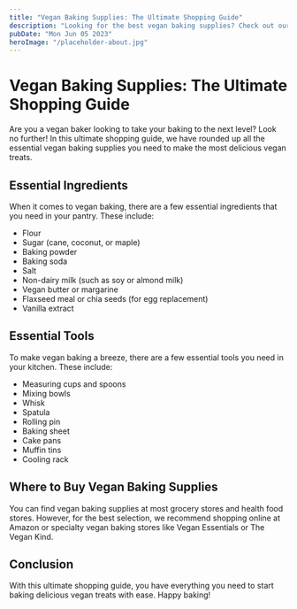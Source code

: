 ```yaml
---
title: "Vegan Baking Supplies: The Ultimate Shopping Guide"
description: "Looking for the best vegan baking supplies? Check out our ultimate shopping guide for all the essential ingredients and tools you need to make delicious vegan treats!"
pubDate: "Mon Jun 05 2023"
heroImage: "/placeholder-about.jpg"
---
```


# Vegan Baking Supplies: The Ultimate Shopping Guide

Are you a vegan baker looking to take your baking to the next level? Look no further! In this ultimate shopping guide, we have rounded up all the essential vegan baking supplies you need to make the most delicious vegan treats.

## Essential Ingredients

When it comes to vegan baking, there are a few essential ingredients that you need in your pantry. These include:

- Flour
- Sugar (cane, coconut, or maple)
- Baking powder
- Baking soda
- Salt
- Non-dairy milk (such as soy or almond milk)
- Vegan butter or margarine
- Flaxseed meal or chia seeds (for egg replacement)
- Vanilla extract

## Essential Tools

To make vegan baking a breeze, there are a few essential tools you need in your kitchen. These include:

- Measuring cups and spoons
- Mixing bowls
- Whisk
- Spatula
- Rolling pin
- Baking sheet
- Cake pans
- Muffin tins
- Cooling rack

## Where to Buy Vegan Baking Supplies

You can find vegan baking supplies at most grocery stores and health food stores. However, for the best selection, we recommend shopping online at Amazon or specialty vegan baking stores like Vegan Essentials or The Vegan Kind.

## Conclusion

With this ultimate shopping guide, you have everything you need to start baking delicious vegan treats with ease. Happy baking!